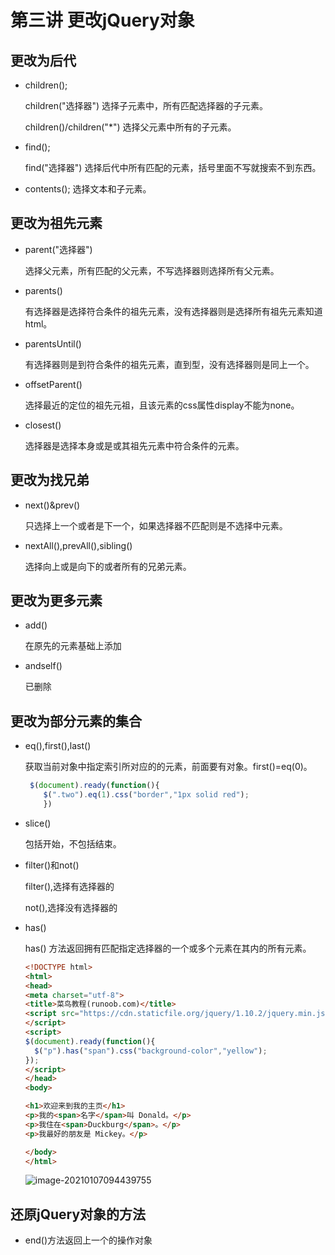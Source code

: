 # 第三讲 更改jQuery对象

## 更改为后代

- children();

  children("选择器") 选择子元素中，所有匹配选择器的子元素。

  children()/children("*") 选择父元素中所有的子元素。

- find();

  find("选择器") 选择后代中所有匹配的元素，括号里面不写就搜索不到东西。

- contents(); 选择文本和子元素。

## 更改为祖先元素

- parent("选择器") 

  选择父元素，所有匹配的父元素，不写选择器则选择所有父元素。

- parents()

  有选择器是选择符合条件的祖先元素，没有选择器则是选择所有祖先元素知道html。

- parentsUntil()

  有选择器则是到符合条件的祖先元素，直到型，没有选择器则是同上一个。

- offsetParent()

  选择最近的定位的祖先元祖，且该元素的css属性display不能为none。

- closest()

  选择器是选择本身或是或其祖先元素中符合条件的元素。

## 更改为找兄弟

- next()&prev()

  只选择上一个或者是下一个，如果选择器不匹配则是不选择中元素。

- nextAll(),prevAll(),sibling()

  选择向上或是向下的或者所有的兄弟元素。

## 更改为更多元素

- add()

  在原先的元素基础上添加

- andself()

  已删除

## 更改为部分元素的集合

- eq(),first(),last()

  获取当前对象中指定索引所对应的的元素，前面要有对象。first()=eq(0)。

  ````js
   $(document).ready(function(){
      $(".two").eq(1).css("border","1px solid red");
      })
  ````

- slice()

  包括开始，不包括结束。

- filter()和not()

  filter(),选择有选择器的

  not(),选择没有选择器的

- has()

  has() 方法返回拥有匹配指定选择器的一个或多个元素在其内的所有元素。

  ````html
  <!DOCTYPE html>
  <html>
  <head>
  <meta charset="utf-8">
  <title>菜鸟教程(runoob.com)</title>
  <script src="https://cdn.staticfile.org/jquery/1.10.2/jquery.min.js">
  </script>
  <script>
  $(document).ready(function(){
    $("p").has("span").css("background-color","yellow");
  });
  </script>
  </head>
  <body>
  
  <h1>欢迎来到我的主页</h1>
  <p>我的<span>名字</span>叫 Donald。</p>
  <p>我住在<span>Duckburg</span>。</p>
  <p>我最好的朋友是 Mickey。</p>
  
  </body>
  </html>
  ````

  ![image-20210107094439755](C:\Users\Administrator\AppData\Roaming\Typora\typora-user-images\image-20210107094439755.png)

## 还原jQuery对象的方法

- end()方法返回上一个的操作对象


